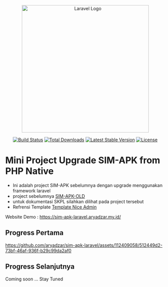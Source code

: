 <p align="center"><a href="https://laravel.com" target="_blank"><img src="https://raw.githubusercontent.com/laravel/art/master/logo-lockup/5%20SVG/2%20CMYK/1%20Full%20Color/laravel-logolockup-cmyk-red.svg" width="400" alt="Laravel Logo"></a></p>

<p align="center">
<a href="https://github.com/laravel/framework/actions"><img src="https://github.com/laravel/framework/workflows/tests/badge.svg" alt="Build Status"></a>
<a href="https://packagist.org/packages/laravel/framework"><img src="https://img.shields.io/packagist/dt/laravel/framework" alt="Total Downloads"></a>
<a href="https://packagist.org/packages/laravel/framework"><img src="https://img.shields.io/packagist/v/laravel/framework" alt="Latest Stable Version"></a>
<a href="https://packagist.org/packages/laravel/framework"><img src="https://img.shields.io/packagist/l/laravel/framework" alt="License"></a>
</p>

# Mini Project Upgrade SIM-APK from PHP Native

- Ini adalah project SIM-APK sebelumnya dengan upgrade menggunakan framework laravel 
- project sebelumnya [SIM-APK-OLD](https://github.com/aryadzar/sim-apk) 
- untuk dokumentasi SKPL silahkan dilihat pada project tersebut
- Refrensi Template [Template Nice Admin](https://bootstrapmade.com/demo/templates/NiceAdmin/index.html)

Website Demo : https://sim-apk-laravel.aryadzar.my.id/ 

## Progress Pertama

https://github.com/aryadzar/sim-apk-laravel/assets/112409058/512449d2-73bf-46af-936f-b29c99da2af0

## Progress Selanjutnya

Coming soon ... Stay Tuned 
